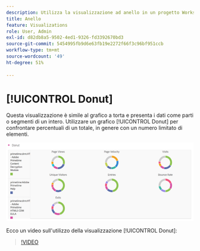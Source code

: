 ```yaml
---
description: Utilizza la visualizzazione ad anello in un progetto Workspace.
title: Anello
feature: Visualizations
role: User, Admin
exl-id: d82db8a5-9502-4ed1-9326-fd3392670bd3
source-git-commit: 5454995fb9d6e63fb19e2272f66f3c96bf951ccb
workflow-type: tm+mt
source-wordcount: '49'
ht-degree: 51%

---
```


# [!UICONTROL Donut]

Questa visualizzazione è simile al grafico a torta e presenta i dati come parti o segmenti di un intero. Utilizzare un grafico [!UICONTROL Donut] per confrontare percentuali di un totale, in genere con un numero limitato di elementi.

![](assets/donut.png)

Ecco un video sull&#39;utilizzo della visualizzazione [!UICONTROL Donut]:

>[!VIDEO](https://video.tv.adobe.com/v/334309/?quality=12)
